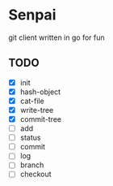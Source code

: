 
# Senpai

git client written in go for fun

## TODO

- [x] init
- [x] hash-object
- [x] cat-file
- [x] write-tree
- [x] commit-tree
- [ ] add
- [ ] status
- [ ] commit
- [ ] log
- [ ] branch
- [ ] checkout
